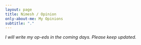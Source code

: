 ```yaml
---
layout: page
title: Nimesh / Opinion
only-about-me: My Opinions
subtitle: "."
---
```


_I will write my op-eds in the coming days. Please keep updated._